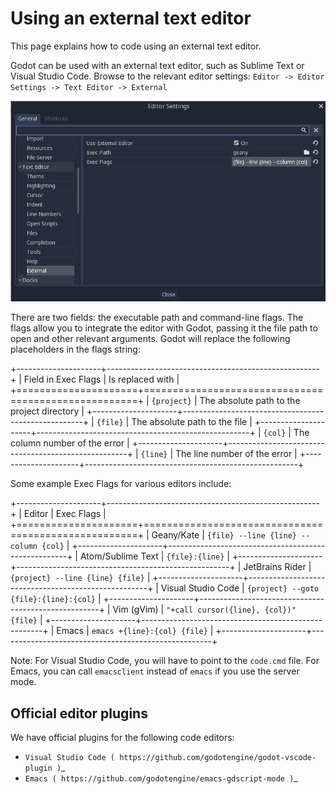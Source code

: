 

Using an external text editor
==============================

This page explains how to code using an external text editor.

Godot can be used with an external text editor, such as Sublime Text or Visual
Studio Code. Browse to the relevant editor settings: `Editor -> Editor Settings
-> Text Editor -> External`

![](img/editor_settings.png)

There are two fields: the executable path and command-line flags. The flags
allow you to integrate the editor with Godot, passing it the file path to open
and other relevant arguments. Godot will replace the following placeholders in
the flags string:

+---------------------+-----------------------------------------------------+
| Field in Exec Flags | Is replaced with                                    |
+=====================+=====================================================+
| `{project}`       | The absolute path to the project directory          |
+---------------------+-----------------------------------------------------+
| `{file}`          | The absolute path to the file                       |
+---------------------+-----------------------------------------------------+
| `{col}`           | The column number of the error                      |
+---------------------+-----------------------------------------------------+
| `{line}`          | The line number of the error                        |
+---------------------+-----------------------------------------------------+

Some example Exec Flags for various editors include:

+---------------------+-----------------------------------------------------+
| Editor              | Exec Flags                                          |
+=====================+=====================================================+
| Geany/Kate          | `{file} --line {line} --column {col}`             |
+---------------------+-----------------------------------------------------+
| Atom/Sublime Text   | `{file}:{line}`                                   |
+---------------------+-----------------------------------------------------+
| JetBrains Rider     | `{project} --line {line} {file}`                  |
+---------------------+-----------------------------------------------------+
| Visual Studio Code  | `{project} --goto {file}:{line}:{col}`            |
+---------------------+-----------------------------------------------------+
| Vim (gVim)          | `"+call cursor({line}, {col})" {file}`            |
+---------------------+-----------------------------------------------------+
| Emacs               | `emacs +{line}:{col} {file}`                      |
+---------------------+-----------------------------------------------------+

Note:
 For Visual Studio Code, you will have to point to the `code.cmd`
          file. For Emacs, you can call `emacsclient` instead of `emacs` if
          you use the server mode.

Official editor plugins
-----------------------

We have official plugins for the following code editors:

- `Visual Studio Code ( https://github.com/godotengine/godot-vscode-plugin )`_
- `Emacs ( https://github.com/godotengine/emacs-gdscript-mode )`_
